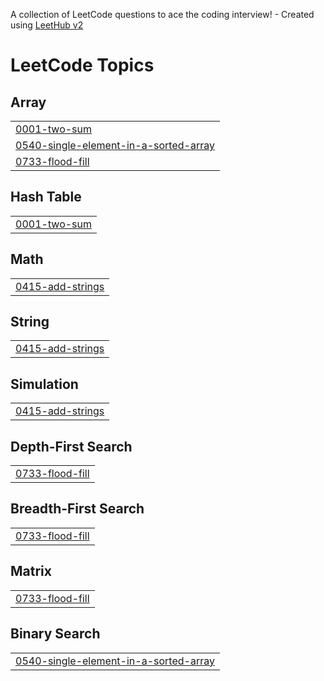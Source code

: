 A collection of LeetCode questions to ace the coding interview! - Created using [LeetHub v2](https://github.com/arunbhardwaj/LeetHub-2.0)
<!---LeetCode Topics Start-->
# LeetCode Topics
## Array
|  |
| ------- |
| [0001-two-sum](https://github.com/student-manokamna/leetcode/tree/master/0001-two-sum) |
| [0540-single-element-in-a-sorted-array](https://github.com/student-manokamna/leetcode/tree/master/0540-single-element-in-a-sorted-array) |
| [0733-flood-fill](https://github.com/student-manokamna/leetcode/tree/master/0733-flood-fill) |
## Hash Table
|  |
| ------- |
| [0001-two-sum](https://github.com/student-manokamna/leetcode/tree/master/0001-two-sum) |
## Math
|  |
| ------- |
| [0415-add-strings](https://github.com/student-manokamna/leetcode/tree/master/0415-add-strings) |
## String
|  |
| ------- |
| [0415-add-strings](https://github.com/student-manokamna/leetcode/tree/master/0415-add-strings) |
## Simulation
|  |
| ------- |
| [0415-add-strings](https://github.com/student-manokamna/leetcode/tree/master/0415-add-strings) |
## Depth-First Search
|  |
| ------- |
| [0733-flood-fill](https://github.com/student-manokamna/leetcode/tree/master/0733-flood-fill) |
## Breadth-First Search
|  |
| ------- |
| [0733-flood-fill](https://github.com/student-manokamna/leetcode/tree/master/0733-flood-fill) |
## Matrix
|  |
| ------- |
| [0733-flood-fill](https://github.com/student-manokamna/leetcode/tree/master/0733-flood-fill) |
## Binary Search
|  |
| ------- |
| [0540-single-element-in-a-sorted-array](https://github.com/student-manokamna/leetcode/tree/master/0540-single-element-in-a-sorted-array) |
<!---LeetCode Topics End-->